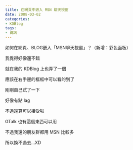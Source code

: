 ```yaml
---
title: 在網頁中嵌入 MSN 聊天視窗
date: 2008-03-02
categories:
- KDBlog
tags:
- 資訊
---
```

如何在網頁、BLOG嵌入「MSN聊天視窗」？（新增：彩色面板）



我覺得好像還不錯

就在我的 KDBlog 上也弄了一個

應該在右手邊的框框中可以看的到了

剛剛自己試了一下

好像有點 lag

不過還算可以接受啦

GTalk 也有這個東西可以用

不過我還的朋友群都用 MSN 比較多

所以換不過去...XD


